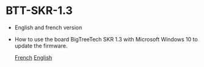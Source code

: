 # BTT-SKR-1.3

  - English and french version

 - How to use the board BigTreeTech SKR 1.3 with Microsoft Windows 10 to update the firmware.

    [French](https://github.com/harpagophytum/BTT-SKR-1.3/blob/main/BigTreeTech-skr-1.3-installation-fran%C3%A7ais.txt)
 	  [English](https://github.com/harpagophytum/BTT-SKR-1.3/blob/main/BigTreeTech-skr-1.3-installation-anglais.txt)

